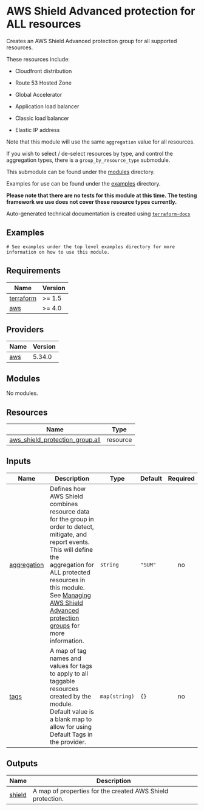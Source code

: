 # AWS Shield Advanced protection for ALL resources

Creates an AWS Shield Advanced protection group for all supported resources.

These resources include:

- Cloudfront distribution

- Route 53 Hosted Zone

- Global Accelerator

- Application load balancer

- Classic load balancer

- Elastic IP address

Note that this module will use the same `aggregation` value for all resources.

If you wish to select / de-select resources by type, and control the aggregation types, there is a `group_by_resource_type` submodule.

This submodule can be found under the [modules](https://github.com/so1omon563/terraform-aws-shield/tree/main/modules) directory.

Examples for use can be found under the [examples](https://github.com/so1omon563/terraform-aws-shield/tree/main/examples) directory.

**Please note that there are no tests for this module at this time. The testing framework we use does not cover these resource types currently.**

<!-- BEGINNING OF PRE-COMMIT-TERRAFORM DOCS HOOK -->

Auto-generated technical documentation is created using [`terraform-docs`](https://terraform-docs.io/)
## Examples

```hcl
# See examples under the top level examples directory for more information on how to use this module.
```

## Requirements

| Name | Version |
|------|---------|
| <a name="requirement_terraform"></a> [terraform](#requirement\_terraform) | >= 1.5 |
| <a name="requirement_aws"></a> [aws](#requirement\_aws) | >= 4.0 |

## Providers

| Name | Version |
|------|---------|
| <a name="provider_aws"></a> [aws](#provider\_aws) | 5.34.0 |

## Modules

No modules.

## Resources

| Name | Type |
|------|------|
| [aws_shield_protection_group.all](https://registry.terraform.io/providers/hashicorp/aws/latest/docs/resources/shield_protection_group) | resource |

## Inputs

| Name | Description | Type | Default | Required |
|------|-------------|------|---------|:--------:|
| <a name="input_aggregation"></a> [aggregation](#input\_aggregation) | Defines how AWS Shield combines resource data for the group in order to detect, mitigate, and report events. This will define the aggregation for ALL protected resources in this module. See [Managing AWS Shield Advanced protection groups](https://docs.aws.amazon.com/waf/latest/developerguide/manage-protection-group.html) for more information. | `string` | `"SUM"` | no |
| <a name="input_tags"></a> [tags](#input\_tags) | A map of tag names and values for tags to apply to all taggable resources created by the module. Default value is a blank map to allow for using Default Tags in the provider. | `map(string)` | `{}` | no |

## Outputs

| Name | Description |
|------|-------------|
| <a name="output_shield"></a> [shield](#output\_shield) | A map of properties for the created AWS Shield protection. |


<!-- END OF PRE-COMMIT-TERRAFORM DOCS HOOK -->
